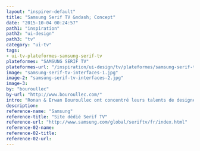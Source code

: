 ```yaml
---
layout: "inspirer-default"
title: "Samsung Serif TV &ndash; Concept"
date: "2015-10-04 00:24:57"
path1: "inspiration"
path2: "ui-design"
path3: "tv"
category: "ui-tv"
tags:
- ui-tv-plateformes-samsung-serif-tv
plateformes: "SAMSUNG SERIF TV"
plateformes-url: "/inspiration/ui-design/tv/plateformes/samsung-serif-tv/"
image: "samsung-serif-tv-interfaces-1.jpg"
image-2: "samsung-serif-tv-interfaces-2.jpg"
image-3:
by: "bouroullec"
by-url: "http://www.bouroullec.com/"
intro: "Ronan & Erwan Bouroullec ont concentré leurs talents de designer non pas sur la finesse de l'écran TV mais sur l'expérience sensorielle et la place de cet objet au sein de nos salons. Une collaboration Samsung."
description:
reference-name: "Samsung"
reference-title: "Site dédié Serif TV"
reference-url: "http://www.samsung.com/global/seriftv/fr/index.html"
reference-02-name:
reference-02-title:
reference-02-url:
---
```

